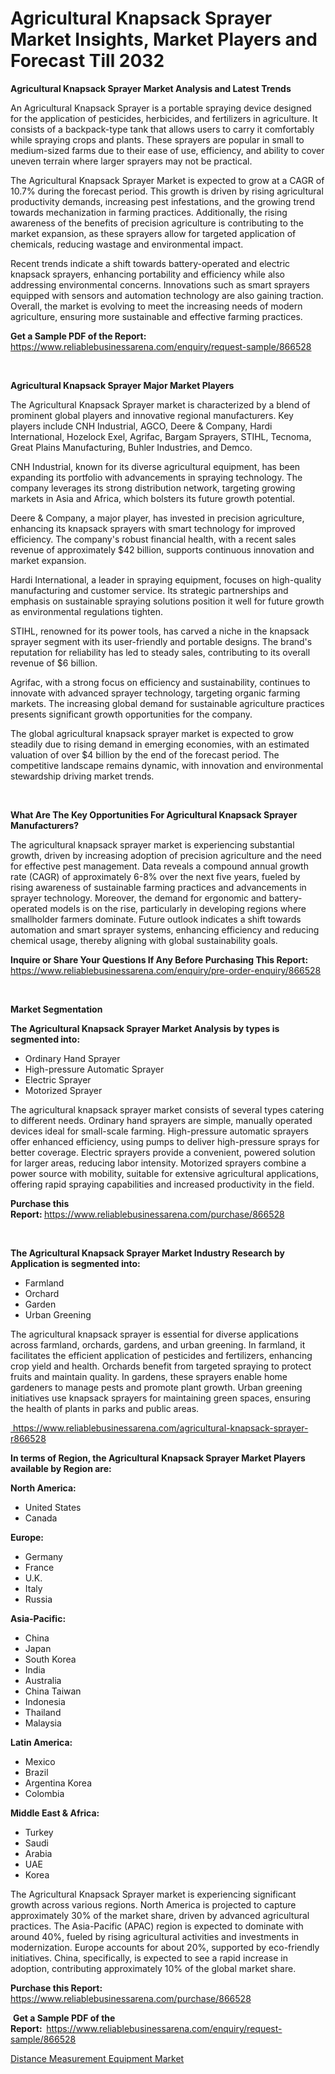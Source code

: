 <p><h1>Agricultural Knapsack Sprayer Market Insights, Market Players and Forecast Till 2032</h1></p><p><strong>Agricultural Knapsack Sprayer Market Analysis and Latest Trends</strong></p>
<p><p>An Agricultural Knapsack Sprayer is a portable spraying device designed for the application of pesticides, herbicides, and fertilizers in agriculture. It consists of a backpack-type tank that allows users to carry it comfortably while spraying crops and plants. These sprayers are popular in small to medium-sized farms due to their ease of use, efficiency, and ability to cover uneven terrain where larger sprayers may not be practical.</p><p>The Agricultural Knapsack Sprayer Market is expected to grow at a CAGR of 10.7% during the forecast period. This growth is driven by rising agricultural productivity demands, increasing pest infestations, and the growing trend towards mechanization in farming practices. Additionally, the rising awareness of the benefits of precision agriculture is contributing to the market expansion, as these sprayers allow for targeted application of chemicals, reducing wastage and environmental impact.</p><p>Recent trends indicate a shift towards battery-operated and electric knapsack sprayers, enhancing portability and efficiency while also addressing environmental concerns. Innovations such as smart sprayers equipped with sensors and automation technology are also gaining traction. Overall, the market is evolving to meet the increasing needs of modern agriculture, ensuring more sustainable and effective farming practices.</p></p>
<p><strong>Get a Sample PDF of the Report:&nbsp;</strong> <a href="https://www.reliablebusinessarena.com/enquiry/request-sample/866528?utm_campaign=1841&utm_medium=2&utm_source=Github&utm_content=ia&utm_term=19022025&utm_id=agricultural-knapsack-sprayer">https://www.reliablebusinessarena.com/enquiry/request-sample/866528</a></p>
<p>&nbsp;</p>
<p><strong>Agricultural Knapsack Sprayer Major Market Players</strong></p>
<p><p>The Agricultural Knapsack Sprayer market is characterized by a blend of prominent global players and innovative regional manufacturers. Key players include CNH Industrial, AGCO, Deere & Company, Hardi International, Hozelock Exel, Agrifac, Bargam Sprayers, STIHL, Tecnoma, Great Plains Manufacturing, Buhler Industries, and Demco.</p><p>CNH Industrial, known for its diverse agricultural equipment, has been expanding its portfolio with advancements in spraying technology. The company leverages its strong distribution network, targeting growing markets in Asia and Africa, which bolsters its future growth potential.</p><p>Deere & Company, a major player, has invested in precision agriculture, enhancing its knapsack sprayers with smart technology for improved efficiency. The company's robust financial health, with a recent sales revenue of approximately $42 billion, supports continuous innovation and market expansion.</p><p>Hardi International, a leader in spraying equipment, focuses on high-quality manufacturing and customer service. Its strategic partnerships and emphasis on sustainable spraying solutions position it well for future growth as environmental regulations tighten.</p><p>STIHL, renowned for its power tools, has carved a niche in the knapsack sprayer segment with its user-friendly and portable designs. The brand's reputation for reliability has led to steady sales, contributing to its overall revenue of $6 billion.</p><p>Agrifac, with a strong focus on efficiency and sustainability, continues to innovate with advanced sprayer technology, targeting organic farming markets. The increasing global demand for sustainable agriculture practices presents significant growth opportunities for the company.</p><p>The global agricultural knapsack sprayer market is expected to grow steadily due to rising demand in emerging economies, with an estimated valuation of over $4 billion by the end of the forecast period. The competitive landscape remains dynamic, with innovation and environmental stewardship driving market trends.</p></p>
<p>&nbsp;</p>
<p><strong>What Are The Key Opportunities For Agricultural Knapsack Sprayer Manufacturers?</strong></p>
<p><p>The agricultural knapsack sprayer market is experiencing substantial growth, driven by increasing adoption of precision agriculture and the need for effective pest management. Data reveals a compound annual growth rate (CAGR) of approximately 6-8% over the next five years, fueled by rising awareness of sustainable farming practices and advancements in sprayer technology. Moreover, the demand for ergonomic and battery-operated models is on the rise, particularly in developing regions where smallholder farmers dominate. Future outlook indicates a shift towards automation and smart sprayer systems, enhancing efficiency and reducing chemical usage, thereby aligning with global sustainability goals.</p></p>
<p><strong>Inquire or Share Your Questions If Any Before Purchasing This Report:</strong> <a href="https://www.reliablebusinessarena.com/enquiry/pre-order-enquiry/866528?utm_campaign=1841&utm_medium=2&utm_source=Github&utm_content=ia&utm_term=19022025&utm_id=agricultural-knapsack-sprayer">https://www.reliablebusinessarena.com/enquiry/pre-order-enquiry/866528</a></p>
<p>&nbsp;</p>
<p><strong>Market Segmentation</strong></p>
<p><strong>The Agricultural Knapsack Sprayer Market Analysis by types is segmented into:</strong></p>
<p><ul><li>Ordinary Hand Sprayer</li><li>High-pressure Automatic Sprayer</li><li>Electric Sprayer</li><li>Motorized Sprayer</li></ul></p>
<p><p>The agricultural knapsack sprayer market consists of several types catering to different needs. Ordinary hand sprayers are simple, manually operated devices ideal for small-scale farming. High-pressure automatic sprayers offer enhanced efficiency, using pumps to deliver high-pressure sprays for better coverage. Electric sprayers provide a convenient, powered solution for larger areas, reducing labor intensity. Motorized sprayers combine a power source with mobility, suitable for extensive agricultural applications, offering rapid spraying capabilities and increased productivity in the field.</p></p>
<p><strong>Purchase this Report:&nbsp;</strong><a href="https://www.reliablebusinessarena.com/purchase/866528?utm_campaign=1841&utm_medium=2&utm_source=Github&utm_content=ia&utm_term=19022025&utm_id=agricultural-knapsack-sprayer">https://www.reliablebusinessarena.com/purchase/866528</a></p>
<p>&nbsp;</p>
<p><strong>The Agricultural Knapsack Sprayer Market Industry Research by Application is segmented into:</strong></p>
<p><ul><li>Farmland</li><li>Orchard</li><li>Garden</li><li>Urban Greening</li></ul></p>
<p><p>The agricultural knapsack sprayer is essential for diverse applications across farmland, orchards, gardens, and urban greening. In farmland, it facilitates the efficient application of pesticides and fertilizers, enhancing crop yield and health. Orchards benefit from targeted spraying to protect fruits and maintain quality. In gardens, these sprayers enable home gardeners to manage pests and promote plant growth. Urban greening initiatives use knapsack sprayers for maintaining green spaces, ensuring the health of plants in parks and public areas.</p></p>
<p><a href="https://www.reliablebusinessarena.com/agricultural-knapsack-sprayer-r866528?utm_campaign=1841&utm_medium=2&utm_source=Github&utm_content=ia&utm_term=19022025&utm_id=agricultural-knapsack-sprayer">&nbsp;https://www.reliablebusinessarena.com/agricultural-knapsack-sprayer-r866528</a></p>
<p><strong>In terms of Region, the Agricultural Knapsack Sprayer Market Players available by Region are:</strong></p>
<p>
    <p> <strong> North America: </strong>
        <ul>
            <li>United States</li>
            <li>Canada</li>
        </ul>
        </p> 
    <p> <strong> Europe: </strong>
        <ul>
            <li>Germany</li>
            <li>France</li>
            <li>U.K.</li>
            <li>Italy</li>
            <li>Russia</li>
        </ul>
        </p> 
    <p> <strong> Asia-Pacific: </strong>
        <ul>
            <li>China</li>
            <li>Japan</li>
            <li>South Korea</li>
            <li>India</li>
            <li>Australia</li>
            <li>China Taiwan</li>
            <li>Indonesia</li>
            <li>Thailand</li>
            <li>Malaysia</li>
        </ul>
        </p> 
    <p> <strong> Latin America: </strong>
        <ul>
            <li>Mexico</li>
            <li>Brazil</li>
            <li>Argentina Korea</li>
            <li>Colombia</li>
        </ul>
        </p> 
    <p> <strong> Middle East & Africa: </strong>
        <ul>
            <li>Turkey</li>
            <li>Saudi</li>
            <li>Arabia</li>
            <li>UAE</li>
            <li>Korea</li>
        </ul>
    </p>
    </p>
<p><p>The Agricultural Knapsack Sprayer market is experiencing significant growth across various regions. North America is projected to capture approximately 30% of the market share, driven by advanced agricultural practices. The Asia-Pacific (APAC) region is expected to dominate with around 40%, fueled by rising agricultural activities and investments in modernization. Europe accounts for about 20%, supported by eco-friendly initiatives. China, specifically, is expected to see a rapid increase in adoption, contributing approximately 10% of the global market share.</p></p>
<p><strong>Purchase this Report: </strong><a href="https://www.reliablebusinessarena.com/purchase/866528?utm_campaign=1841&utm_medium=2&utm_source=Github&utm_content=ia&utm_term=19022025&utm_id=agricultural-knapsack-sprayer">https://www.reliablebusinessarena.com/purchase/866528</a></p>
<p>&nbsp;<strong>Get a Sample PDF of the Report:&nbsp;&nbsp;</strong><a href="https://www.reliablebusinessarena.com/enquiry/request-sample/866528?utm_campaign=1841&utm_medium=2&utm_source=Github&utm_content=ia&utm_term=19022025&utm_id=agricultural-knapsack-sprayer">https://www.reliablebusinessarena.com/enquiry/request-sample/866528</a></p>
<p><strong></strong></p>
<p><p><a href="https://github.com/julyju69/Market-Research-Report-List-6/blob/main/distance-measurement-equipment-market.md?utm_campaign=1841&utm_medium=2&utm_source=Github&utm_content=ia&utm_term=19022025&utm_id=agricultural-knapsack-sprayer">Distance Measurement Equipment Market</a></p></p>